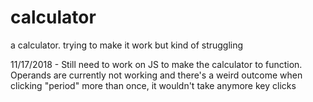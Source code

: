 # calculator
a calculator. trying to make it work but kind of struggling 

11/17/2018 - Still need to work on JS to make the calculator to function. Operands are currently not working and there's a weird outcome
when clicking "period" more than once, it wouldn't take anymore key clicks
